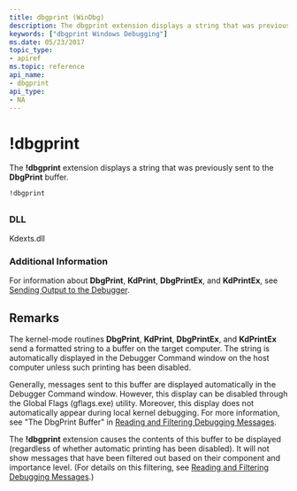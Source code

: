 ```yaml
---
title: dbgprint (WinDbg)
description: The dbgprint extension displays a string that was previously sent to the DbgPrint buffer.
keywords: ["dbgprint Windows Debugging"]
ms.date: 05/23/2017
topic_type:
- apiref
ms.topic: reference
api_name:
- dbgprint
api_type:
- NA
---
```


# !dbgprint


The **!dbgprint** extension displays a string that was previously sent to the **DbgPrint** buffer.

```dbgcmd
!dbgprint
```

## <span id="ddk__dbgprint_dbg"></span><span id="DDK__DBGPRINT_DBG"></span>


### DLL

Kdexts.dll

 

### Additional Information

For information about **DbgPrint**, **KdPrint**, **DbgPrintEx**, and **KdPrintEx**, see [Sending Output to the Debugger](sending-output-to-the-debugger.md).

## Remarks

The kernel-mode routines **DbgPrint**, **KdPrint**, **DbgPrintEx**, and **KdPrintEx** send a formatted string to a buffer on the target computer. The string is automatically displayed in the Debugger Command window on the host computer unless such printing has been disabled.

Generally, messages sent to this buffer are displayed automatically in the Debugger Command window. However, this display can be disabled through the Global Flags (gflags.exe) utility. Moreover, this display does not automatically appear during local kernel debugging. For more information, see "The DbgPrint Buffer" in [Reading and Filtering Debugging Messages](reading-and-filtering-debugging-messages.md).

The **!dbgprint** extension causes the contents of this buffer to be displayed (regardless of whether automatic printing has been disabled). It will not show messages that have been filtered out based on their component and importance level. (For details on this filtering, see [Reading and Filtering Debugging Messages](reading-and-filtering-debugging-messages.md).)

 

 





